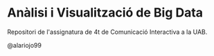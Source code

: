 # Anàlisi i Visualització de Big Data
Repositori de l'assignatura de 4t de Comunicació Interactiva a la UAB.

@alariojo99
